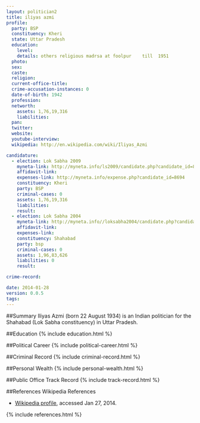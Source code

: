 ```yaml
---
layout: politician2
title: iliyas azmi
profile: 
  party: BSP
  constituency: Kheri
  state: Uttar Pradesh
  education: 
    level: 
    details: others religious madrsa at foolpur    till  1951
  photo: 
  sex: 
  caste: 
  religion: 
  current-office-title: 
  crime-accusation-instances: 0
  date-of-birth: 1942
  profession: 
  networth: 
    assets: 1,76,19,316
    liabilities: 
  pan: 
  twitter: 
  website: 
  youtube-interview: 
  wikipedia: http://en.wikipedia.com/wiki/Iliyas_Azmi

candidature: 
  - election: Lok Sabha 2009
    myneta-link: http://myneta.info/ls2009/candidate.php?candidate_id=8694
    affidavit-link: 
    expenses-link: http://myneta.info/expense.php?candidate_id=8694
    constituency: Kheri 
    party: BSP
    criminal-cases: 0
    assets: 1,76,19,316
    liabilities: 
    result:  
  - election: Lok Sabha 2004
    myneta-link: http://myneta.info//loksabha2004/candidate.php?candidate_id=4921
    affidavit-link: 
    expenses-link: 
    constituency: Shahabad 
    party: bsp
    criminal-cases: 0
    assets: 1,96,83,626
    liabilities: 0
    result:  

crime-record: 

date: 2014-01-28
version: 0.0.5
tags: 
---
```

##Summary
Iliyas Azmi (born 22 August 1934) is an Indian politician for the Shahabad (Lok Sabha constituency) in Uttar Pradesh.


##Education
{% include education.html %}


##Political Career
{% include political-career.html %}


##Criminal Record
{% include criminal-record.html %}


##Personal Wealth
{% include personal-wealth.html %}


##Public Office Track Record
{% include track-record.html %}


##References
Wikipedia References
- [Wikipedia profile]({{page.profile.wikipedia}}), accessed Jan 27, 2014.



{% include references.html %}